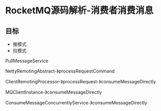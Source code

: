 # RocketMQ源码解析-消费者消费消息

## 目标

- 推模式
- 拉模式

PullMessageService

NettyRemotingAbstract-》processRequestCommand

ClientRemotingProcessor-》processRequest-》consumeMessageDirectly

MQClientInstance-》consumeMessageDirectly

ConsumeMessageConcurrentlyService-》consumeMessageDirectly


